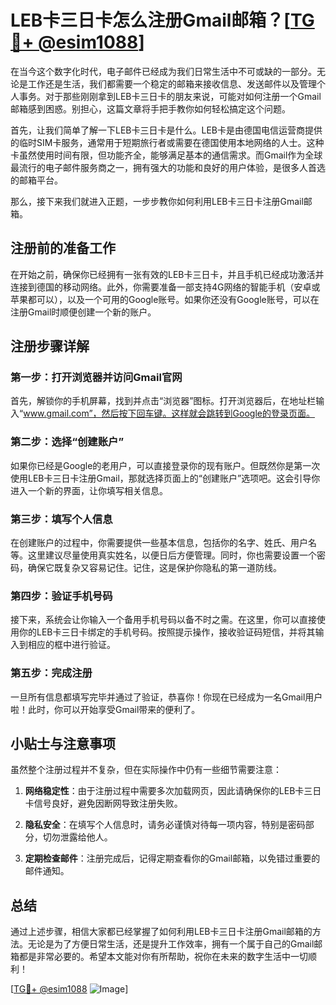 # LEB卡三日卡怎么注册Gmail邮箱？[[TG💪+ @esim1088](https://t.me/s/esim1088)]

在当今这个数字化时代，电子邮件已经成为我们日常生活中不可或缺的一部分。无论是工作还是生活，我们都需要一个稳定的邮箱来接收信息、发送邮件以及管理个人事务。对于那些刚刚拿到LEB卡三日卡的朋友来说，可能对如何注册一个Gmail邮箱感到困惑。别担心，这篇文章将手把手教你如何轻松搞定这个问题。

首先，让我们简单了解一下LEB卡三日卡是什么。LEB卡是由德国电信运营商提供的临时SIM卡服务，通常用于短期旅行者或需要在德国使用本地网络的人士。这种卡虽然使用时间有限，但功能齐全，能够满足基本的通信需求。而Gmail作为全球最流行的电子邮件服务商之一，拥有强大的功能和良好的用户体验，是很多人首选的邮箱平台。

那么，接下来我们就进入正题，一步步教你如何利用LEB卡三日卡注册Gmail邮箱。

## 注册前的准备工作

在开始之前，确保你已经拥有一张有效的LEB卡三日卡，并且手机已经成功激活并连接到德国的移动网络。此外，你需要准备一部支持4G网络的智能手机（安卓或苹果都可以），以及一个可用的Google账号。如果你还没有Google账号，可以在注册Gmail时顺便创建一个新的账户。

## 注册步骤详解

### 第一步：打开浏览器并访问Gmail官网

首先，解锁你的手机屏幕，找到并点击“浏览器”图标。打开浏览器后，在地址栏输入“www.gmail.com”，然后按下回车键。这样就会跳转到Google的登录页面。

### 第二步：选择“创建账户”

如果你已经是Google的老用户，可以直接登录你的现有账户。但既然你是第一次使用LEB卡三日卡注册Gmail，那就选择页面上的“创建账户”选项吧。这会引导你进入一个新的界面，让你填写相关信息。

### 第三步：填写个人信息

在创建账户的过程中，你需要提供一些基本信息，包括你的名字、姓氏、用户名等。这里建议尽量使用真实姓名，以便日后方便管理。同时，你也需要设置一个密码，确保它既复杂又容易记住。记住，这是保护你隐私的第一道防线。

### 第四步：验证手机号码

接下来，系统会让你输入一个备用手机号码以备不时之需。在这里，你可以直接使用你的LEB卡三日卡绑定的手机号码。按照提示操作，接收验证码短信，并将其输入到相应的框中进行验证。

### 第五步：完成注册

一旦所有信息都填写完毕并通过了验证，恭喜你！你现在已经成为一名Gmail用户啦！此时，你可以开始享受Gmail带来的便利了。

## 小贴士与注意事项

虽然整个注册过程并不复杂，但在实际操作中仍有一些细节需要注意：

1. **网络稳定性**：由于注册过程中需要多次加载网页，因此请确保你的LEB卡三日卡信号良好，避免因断网导致注册失败。
   
2. **隐私安全**：在填写个人信息时，请务必谨慎对待每一项内容，特别是密码部分，切勿泄露给他人。

3. **定期检查邮件**：注册完成后，记得定期查看你的Gmail邮箱，以免错过重要的邮件通知。

## 总结

通过上述步骤，相信大家都已经掌握了如何利用LEB卡三日卡注册Gmail邮箱的方法。无论是为了方便日常生活，还是提升工作效率，拥有一个属于自己的Gmail邮箱都是非常必要的。希望本文能对你有所帮助，祝你在未来的数字生活中一切顺利！

[[TG💪+ @esim1088](https://t.me/s/esim1088) ![Image](https://i.postimg.cc/4NQfJmqS/Snipaste-2025-05-13-00-14-12.png)]